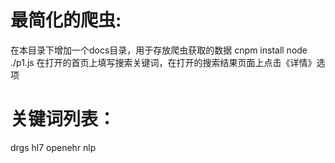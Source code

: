 # 最简化的爬虫:
  在本目录下增加一个docs目录，用于存放爬虫获取的数据
  cnpm install
  node ./p1.js
  在打开的首页上填写搜索关键词，在打开的搜索结果页面上点击《详情》选项

# 关键词列表：
  drgs
  hl7
  openehr
  nlp
